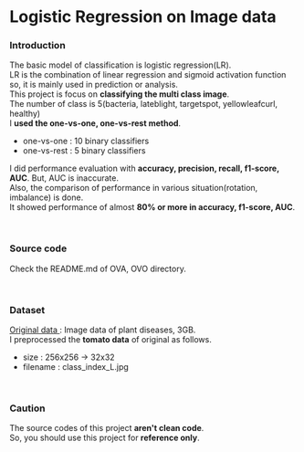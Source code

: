 # Logistic Regression on Image data
### Introduction
The basic model of classification is logistic regression(LR).    
LR is the combination of linear regression and sigmoid activation function so, it is mainly used in prediction or analysis.    
This project is focus on **classifying the multi class image**.    
The number of class is 5(bacteria, lateblight, targetspot, yellowleafcurl, healthy)     
I **used the one-vs-one, one-vs-rest method**.     
  - one-vs-one : 10 binary classifiers    
  - one-vs-rest : 5 binary classifiers    
  
I did performance evaluation with **accuracy, precision, recall, f1-score, AUC**. But, AUC is inaccurate.    
Also, the comparison of performance in various situation(rotation, imbalance) is done.    
It showed performance of almost **80% or more in accuracy, f1-score, AUC**. 

<br/>

### Source code
Check the README.md of OVA, OVO directory.

<br/>

### Dataset
<a href="https://www.kaggle.com/saroz014/plant-diseases"> Original data </a>: Image data of plant diseases, 3GB.     
I preprocessed the **tomato data** of original as follows.
- size : 256x256 -> 32x32    
- filename : class_index_L<rotation angle>.jpg

<br/>

### Caution
The source codes of this project **aren't clean code**.    
So, you should use this project for **reference only**. 
